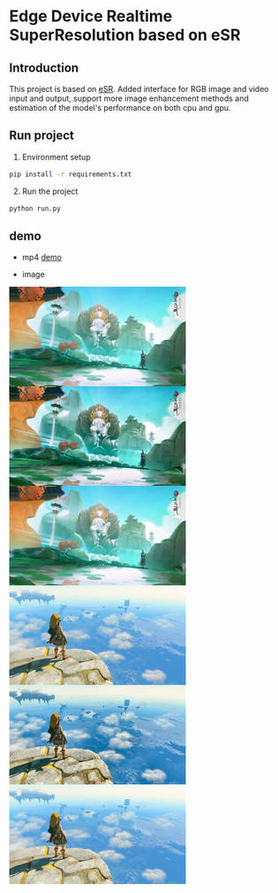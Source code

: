 # Edge Device Realtime SuperResolution based on eSR

## Introduction
This project is based on [eSR](https://github.com/pnavarre/eSR). Added interface for RGB image and video input and output, support more image enhancement methods and estimation of the model's performance on both cpu and gpu.

## Run project
1. Environment setup
```bash
pip install -r requirements.txt
```

2. Run the project
```bash
python run.py
```

## demo

- mp4 [demo](./images/compared1.mp4)

- image

<img src="./images/SR1.jpg"  width = "320" height = "540" alt="SR1" align=center /><img src="./images/SR2.jpg"  width = "320" height = "540" alt="SR2" align=center />
